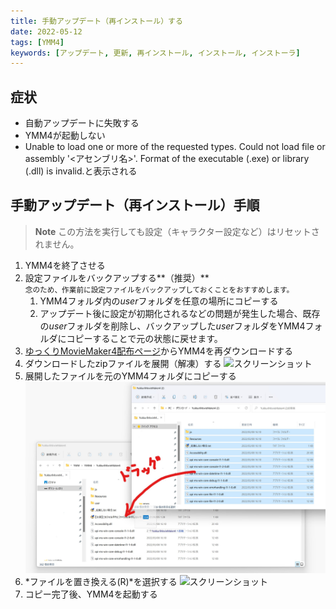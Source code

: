 ```yaml
---
title: 手動アップデート（再インストール）する
date: 2022-05-12
tags: [YMM4]
keywords: [アップデート, 更新, 再インストール, インストール, インストーラ]
---
```

## 症状
- 自動アップデートに失敗する
- YMM4が起動しない
- Unable to load one or more of the requested types. Could not load file or assembly '<アセンブリ名>'. Format of the executable (.exe) or library (.dll) is invalid.と表示される

## 手動アップデート（再インストール）手順
> **Note**
> この方法を実行しても設定（キャラクター設定など）はリセットされません。

1. YMM4を終了させる
1. 設定ファイルをバックアップする**（推奨）**  <br/><small>念のため、作業前に設定ファイルをバックアップしておくことをおすすめします。</small>  
   1. YMM4フォルダ内の*user*フォルダを任意の場所にコピーする
   1. アップデート後に設定が初期化されるなどの問題が発生した場合、既存の*user*フォルダを削除し、バックアップした*user*フォルダをYMM4フォルダにコピーすることで元の状態に戻せます。
1. [ゆっくりMovieMaker4配布ページ](../../index.md)からYMM4を再ダウンロードする
1. ダウンロードしたzipファイルを展開（解凍）する
![スクリーンショット](manualupdate_1543.png)
1. 展開したファイルを元のYMM4フォルダにコピーする
![スクリーンショット](manualupdate_1711.png)
1. *ファイルを置き換える(R)*を選択する
![スクリーンショット](manualupdate_1830.png)
1. コピー完了後、YMM4を起動する